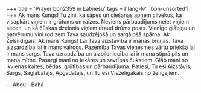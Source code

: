 +++
title = 'Prayer bpn2359 in Latviešu'
tags = ['lang-lv', 'bpn-unsorted']
+++
Ak mans Kungs! Tu zini, ka sāpes un ciešanas apņem cilvēkus, ka visapkārt viņiem ir grūtums un raizes. Neviens pārbaudījums neiet viņiem secen, un kā čūskas dzelonis viņiem draud drūms posts. Vienīgo glābiņu un patvērumu viņi rod zem Tava saudzējošā un sargājošā spārna.
Ak Žēlsirdīgais! Ak mans Kungs! Lai Tava aizstāvība ir manas bruņas. Tava aizsardzība lai ir mans vairogs. Pazemība Tavas vienesmes vārtu priekšā lai ir mans sargs. Tava uzraudzība un aizbildniecība lai ir mana stiprā pils un mana mītne. Pasargi mani no iekāres un savtības čukstiem. Glāb mani no ikvienas kaites, bēdas, grūtības un pārbaudījuma.
Patiesi, Tu esi Aizstāvis, Sargs, Saglabātājs, Apgādātājs, un Tu esi Visžēlīgākais no žēlīgajiem.

-- Abdu'l-Bahá

